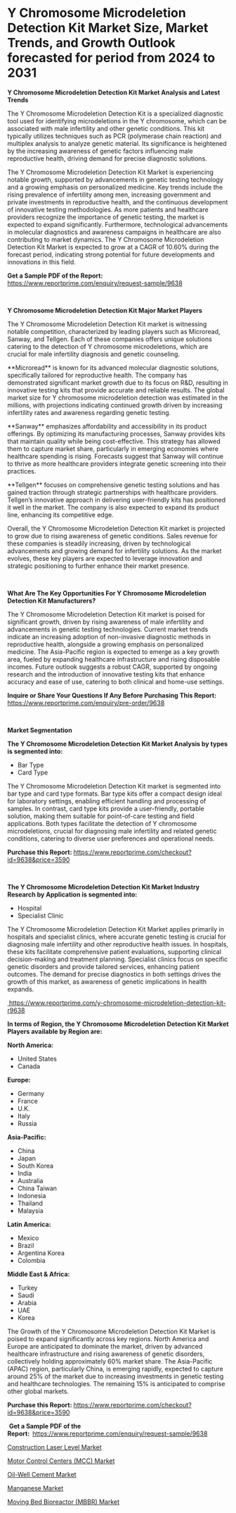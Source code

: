 <p><h1>Y Chromosome Microdeletion Detection Kit Market Size, Market Trends, and Growth Outlook forecasted for period from 2024 to 2031</h1></p><p><strong>Y Chromosome Microdeletion Detection Kit Market Analysis and Latest Trends</strong></p>
<p><p>The Y Chromosome Microdeletion Detection Kit is a specialized diagnostic tool used for identifying microdeletions in the Y chromosome, which can be associated with male infertility and other genetic conditions. This kit typically utilizes techniques such as PCR (polymerase chain reaction) and multiplex analysis to analyze genetic material. Its significance is heightened by the increasing awareness of genetic factors influencing male reproductive health, driving demand for precise diagnostic solutions.</p><p>The Y Chromosome Microdeletion Detection Kit Market is experiencing notable growth, supported by advancements in genetic testing technology and a growing emphasis on personalized medicine. Key trends include the rising prevalence of infertility among men, increasing government and private investments in reproductive health, and the continuous development of innovative testing methodologies. As more patients and healthcare providers recognize the importance of genetic testing, the market is expected to expand significantly. Furthermore, technological advancements in molecular diagnostics and awareness campaigns in healthcare are also contributing to market dynamics. The Y Chromosome Microdeletion Detection Kit Market is expected to grow at a CAGR of 10.60% during the forecast period, indicating strong potential for future developments and innovations in this field.</p></p>
<p><strong>Get a Sample PDF of the Report:&nbsp;</strong> <a href="https://www.reportprime.com/enquiry/request-sample/9638">https://www.reportprime.com/enquiry/request-sample/9638</a></p>
<p>&nbsp;</p>
<p><strong>Y Chromosome Microdeletion Detection Kit Major Market Players</strong></p>
<p><p>The Y Chromosome Microdeletion Detection Kit market is witnessing notable competition, characterized by leading players such as Microread, Sanway, and Tellgen. Each of these companies offers unique solutions catering to the detection of Y chromosome microdeletions, which are crucial for male infertility diagnosis and genetic counseling.</p><p>**Microread** is known for its advanced molecular diagnostic solutions, specifically tailored for reproductive health. The company has demonstrated significant market growth due to its focus on R&D, resulting in innovative testing kits that provide accurate and reliable results. The global market size for Y chromosome microdeletion detection was estimated in the millions, with projections indicating continued growth driven by increasing infertility rates and awareness regarding genetic testing.</p><p>**Sanway** emphasizes affordability and accessibility in its product offerings. By optimizing its manufacturing processes, Sanway provides kits that maintain quality while being cost-effective. This strategy has allowed them to capture market share, particularly in emerging economies where healthcare spending is rising. Forecasts suggest that Sanway will continue to thrive as more healthcare providers integrate genetic screening into their practices.</p><p>**Tellgen** focuses on comprehensive genetic testing solutions and has gained traction through strategic partnerships with healthcare providers. Tellgen’s innovative approach in delivering user-friendly kits has positioned it well in the market. The company is also expected to expand its product line, enhancing its competitive edge.</p><p>Overall, the Y Chromosome Microdeletion Detection Kit market is projected to grow due to rising awareness of genetic conditions. Sales revenue for these companies is steadily increasing, driven by technological advancements and growing demand for infertility solutions. As the market evolves, these key players are expected to leverage innovation and strategic positioning to further enhance their market presence.</p></p>
<p>&nbsp;</p>
<p><strong>What Are The Key Opportunities For Y Chromosome Microdeletion Detection Kit Manufacturers?</strong></p>
<p><p>The Y Chromosome Microdeletion Detection Kit market is poised for significant growth, driven by rising awareness of male infertility and advancements in genetic testing technologies. Current market trends indicate an increasing adoption of non-invasive diagnostic methods in reproductive health, alongside a growing emphasis on personalized medicine. The Asia-Pacific region is expected to emerge as a key growth area, fueled by expanding healthcare infrastructure and rising disposable incomes. Future outlook suggests a robust CAGR, supported by ongoing research and the introduction of innovative testing kits that enhance accuracy and ease of use, catering to both clinical and home-use settings.</p></p>
<p><strong>Inquire or Share Your Questions If Any Before Purchasing This Report:</strong> <a href="https://www.reportprime.com/enquiry/pre-order/9638">https://www.reportprime.com/enquiry/pre-order/9638</a></p>
<p>&nbsp;</p>
<p><strong>Market Segmentation</strong></p>
<p><strong>The Y Chromosome Microdeletion Detection Kit Market Analysis by types is segmented into:</strong></p>
<p><ul><li>Bar Type</li><li>Card Type</li></ul></p>
<p><p>The Y Chromosome Microdeletion Detection Kit market is segmented into bar type and card type formats. Bar type kits offer a compact design ideal for laboratory settings, enabling efficient handling and processing of samples. In contrast, card type kits provide a user-friendly, portable solution, making them suitable for point-of-care testing and field applications. Both types facilitate the detection of Y chromosome microdeletions, crucial for diagnosing male infertility and related genetic conditions, catering to diverse user preferences and operational needs.</p></p>
<p><strong>Purchase this Report:&nbsp;</strong><a href="https://www.reportprime.com/checkout?id=9638&price=3590">https://www.reportprime.com/checkout?id=9638&price=3590</a></p>
<p>&nbsp;</p>
<p><strong>The Y Chromosome Microdeletion Detection Kit Market Industry Research by Application is segmented into:</strong></p>
<p><ul><li>Hospital</li><li>Specialist Clinic</li></ul></p>
<p><p>The Y Chromosome Microdeletion Detection Kit Market applies primarily in hospitals and specialist clinics, where accurate genetic testing is crucial for diagnosing male infertility and other reproductive health issues. In hospitals, these kits facilitate comprehensive patient evaluations, supporting clinical decision-making and treatment planning. Specialist clinics focus on specific genetic disorders and provide tailored services, enhancing patient outcomes. The demand for precise diagnostics in both settings drives the growth of this market, as awareness of genetic implications in health expands.</p></p>
<p><a href="https://www.reportprime.com/y-chromosome-microdeletion-detection-kit-r9638">&nbsp;https://www.reportprime.com/y-chromosome-microdeletion-detection-kit-r9638</a></p>
<p><strong>In terms of Region, the Y Chromosome Microdeletion Detection Kit Market Players available by Region are:</strong></p>
<p>
    <p> <strong> North America: </strong>
        <ul>
            <li>United States</li>
            <li>Canada</li>
        </ul>
        </p> 
    <p> <strong> Europe: </strong>
        <ul>
            <li>Germany</li>
            <li>France</li>
            <li>U.K.</li>
            <li>Italy</li>
            <li>Russia</li>
        </ul>
        </p> 
    <p> <strong> Asia-Pacific: </strong>
        <ul>
            <li>China</li>
            <li>Japan</li>
            <li>South Korea</li>
            <li>India</li>
            <li>Australia</li>
            <li>China Taiwan</li>
            <li>Indonesia</li>
            <li>Thailand</li>
            <li>Malaysia</li>
        </ul>
        </p> 
    <p> <strong> Latin America: </strong>
        <ul>
            <li>Mexico</li>
            <li>Brazil</li>
            <li>Argentina Korea</li>
            <li>Colombia</li>
        </ul>
        </p> 
    <p> <strong> Middle East & Africa: </strong>
        <ul>
            <li>Turkey</li>
            <li>Saudi</li>
            <li>Arabia</li>
            <li>UAE</li>
            <li>Korea</li>
        </ul>
    </p>
    </p>
<p><p>The Growth of the Y Chromosome Microdeletion Detection Kit Market is poised to expand significantly across key regions. North America and Europe are anticipated to dominate the market, driven by advanced healthcare infrastructure and rising awareness of genetic disorders, collectively holding approximately 60% market share. The Asia-Pacific (APAC) region, particularly China, is emerging rapidly, expected to capture around 25% of the market due to increasing investments in genetic testing and healthcare technologies. The remaining 15% is anticipated to comprise other global markets.</p></p>
<p><strong>Purchase this Report: </strong><a href="https://www.reportprime.com/checkout?id=9638&price=3590">https://www.reportprime.com/checkout?id=9638&price=3590</a></p>
<p>&nbsp;<strong>Get a Sample PDF of the Report:&nbsp;&nbsp;</strong><a href="https://www.reportprime.com/enquiry/request-sample/9638">https://www.reportprime.com/enquiry/request-sample/9638</a></p>
<p><strong></strong></p>
<p><p><a href="https://issuu.com/reportprime-2/docs/construction-laser-level-market-siz_d818ad92c3ee98">Construction Laser Level Market</a></p><p><a href="https://medium.com/@lavernacole75/the-motor-control-centers-mcc-market-has-grown-significantly-as-a-result-of-several-important-12ee8c311bc1">Motor Control Centers (MCC) Market</a></p><p><a href="https://medium.com/@lavernacole75/the-oil-well-cement-market-prioritizes-cost-control-and-efficiency-enhancement-8e208bd22d96">Oil-Well Cement Market</a></p><p><a href="https://www.linkedin.com/pulse/how-manganese-market-evolve-growth-analysis-year-2024-2031-ccspc?trackingId=AbG9PlxKSI%2BiViuieR1NUg%3D%3D">Manganese Market</a></p><p><a href="https://www.linkedin.com/pulse/driving-market-forces-moving-bed-bioreactor-mbbr-trends-future-pmrte?trackingId=3%2FHWuHKrRL2xqo4frmosfQ%3D%3D">Moving Bed Bioreactor (MBBR) Market</a></p></p>